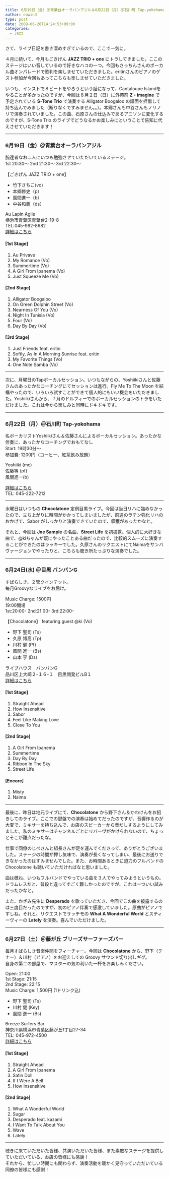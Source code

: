 ```yaml
---
title: 6月19日（金）＠青葉台オーラパンアジル＆6月22日（月）＠石川町 Tap-yokohama＆6月24日(水) ＠目黒 バンバンG＆6月27日（土）＠藤が丘 ブリーズサーファーズバー
author: eawind
type: post
date: 2009-06-28T14:24:53+09:00
categories:
  - Jazz
---
```

さて、ライブ日記を書き溜めすぎているので、ここで一気に。

４月に続いて、今月もごきげん **JAZZ TRIO + one** にトラしてきました。ここのステージはいい音しているので好きなハコの一つ。今回もさっちんさんのボーカル曲オンパレードで歌判を楽しませていただきました。eritinさんのピアノのゲスト参加が今回もあってこちらも楽しませていただきました。

いつも、インストで８ビートをやろうという話になって、Cantaloupe Islandをやることが多かったのですが、今回は８月２日（日）に外苑前 **Z・imagine** で予定されている **S-Tone Trio** で演奏する Alligator Boogaloo の譜面を拝借して持ち込んでみました（断りなくですみません。。）。本郷さんも中谷さんもノリノリで演奏されていました。この曲、石原さんの仕込みであるアニソンに変化するのですが、S-Tone Trio のライブでどうなるかお楽しみにということで告知に代えさせていただきます！

---

### 6月19日（金）＠青葉台オーラパンアジル

腕達者なお二人にいつも勉強させていただいているステージ。  
1st 20:30〜 2nd 21:30〜 3rd 22:30〜

【ごきげん JAZZ TRIO + one】

- 竹下さちこ(vo)
- 本郷修史（p）
- 風間進一（b）
- 中谷和義（ds）

Au Lapin Agile  
横浜市青葉区青葉台2-19-8  
TEL:045-982-8682  
[詳細はこちら](http://www.geocities.jp/aulapinagile1/index.html)

#### [1st Stage]
1. Au Privave  
2. My Romance (Vo)  
3. Summertime (Vo)  
4. A Girl From Ipanema (Vo)  
5. Just Squeeze Me (Vo)

#### [2nd Stage]
1. Alligator Boogaloo  
2. On Green Dolphin Street (Vo)  
3. Nearness Of You (Vo)  
4. Night In Tunisia (Vo)  
5. Four (Vo)  
6. Day By Day (Vo)

#### [3rd Stage]
1. Just Friends feat. eritin  
2. Softly, As In A Morning Sunrise feat. eritin  
3. My Favorite Things (Vo)  
4. One Note Samba (Vo)

---

次に、月曜日のTapボーカルセッション。いつもながらの、Yoshiikiさんと佐藤さんのあったかなコーチングにてセッションは進行。Fly Me To The Moon を結構やったので、いろいろ試すことができて個人的にもいい機会をいただきました。Yoshiikiさんから、７月のドルフィーでのボーカルセッションのトラをいただけました。これは今から楽しみと同時にドキドキです。

---

### 6月22日（月）＠石川町 Tap-yokohama

名ボーカリストYoshiikiさん＆佐藤さんによるボーカルセッション。あったかな伴奏に、あったかなコーチングでおもてなし  
Start: 19時30分〜  
参加費: 1200円（コーヒー、紅茶飲み放題）

Yoshiiki (mc)  
佐藤等 (pf)  
風間進一(b)

[詳細はこちら](http://www.tap-yokohama.com/)  
TEL: 045-222-7212

---

水曜日はいつもの **Chocolatone** 定例目黒ライブ。今回は当日リハに臨めなかったので、立ち上がりに時間がかかってしまいましたが、前週のラテン強化リハのおかげで、Sabor がしっかりと演奏できていたので、収穫があったかなと。

それと、今回は **Joe Sample** の名曲、**Street Life** を初披露。個人的に大好きな曲で、@kiちゃんが既にやったことある曲だったので、比較的スムーズに演奏することができたのはラッキーでした。久原さんのリクエストにてNaimaをサンバヴァージョンでやったりと、こちらも聴き所たっぷりな演奏でした。

---

### 6月24日(水) ＠目黒 バンバンG

すばらしき、２管クインテット。  
毎月Groovyなライブをお届け。

Music Charge: 1500円  
19:00開場  
1st:20:00- 2nd:21:00- 3rd:22:00-

【Chocolatone】 featuring guest @ki (Vo)

- 野下 聖司 (Ts)
- 久原 博高 (Tp)
- 川村 健 (Pf)
- 風間 進一 (Bs)
- 山本 亨 (Ds)

ライブハウス　バンバンG  
品川区上大崎２-１６-１　目黒開発ビルB１  
[詳細はこちら](http://www1.cts.ne.jp/~banbang/)

#### [1st Stage]
1. Straight Ahead  
2. How Insensitive  
3. Sabor  
4. Feel Like Making Love  
5. Close To You

#### [2nd Stage]
1. A Girl From Ipanema  
2. Summertime  
3. Day By Day  
4. Ribbon In The Sky  
5. Street Life

#### [Encore]
1. Misty  
2. Naima

---

最後に、昨日は地元ライブにて、**Chocolatone** から野下さん＆かわけんをお招きしてのライブ。ここでの鍵盤での演奏は始めてだったのですが、音響作るのが大変で、ミキサーを持ち込んで、お店のスピーカーから音だしするようにしてみました。私のミキサーはチャンネルごとにリバーヴがかけられないので、ちょっとそこが難点だったな。

仕事で同僚のじぺさんと組長さんが足を運んでくださって、ありがとうございました。ステージの時間が押し気味で、演奏が長くなってしまい、最後にお送りできなかったのはすみませんでした。また、お時間あるときに迫力のフルバンドの Chocolatone も聴いていただければなと思いました。

曲は概ね、いつもフルバンドでやっている曲を３人でやってみようというもの。ドラムレスだと、普段と違ってすごく難しかったのですが、これは一ついい試みだったかなと。

また、かざみ先生に **Desperado** を歌っていただき、今回でこの曲を披露するのは三度目だったのですが、初のピアノ伴奏で感激していました。原曲がピアノですしね。それと、リクエストでサッチモの **What A Wonderful World** とスティーヴィーの **Lately** を演奏。喜んでいただけました。

---

### 6月27日（土）＠藤が丘 ブリーズサーファーズバー

毎月すばらしき音楽仲間をフィーチャー。今回は **Chocolatone** から、野下（テナー）＆川村（ピアノ）をお迎えしての Groovy サウンド切り出しギグ。  
自身の第二の部屋で、マスターの気の利いた一杯をお楽しみください。

Open: 21:00  
1st Stage: 21:15  
2nd Stage: 22:15  
Music Charge: 1,500円 (1ドリンク込)

- 野下 聖司 (Ts)
- 川村 健 (Key)
- 風間 進一 (Bs)

Breeze Surfers Bar  
神奈川県横浜市青葉区藤が丘1丁目27-34  
TEL: 045-972-4500  
[詳細はこちら](http://www.eawind.net/breeze_surfers_bar/)

#### [1st Stage]
1. Straight Ahead  
2. A Girl From Ipanema  
3. Satin Doll  
4. If I Were A Bell  
5. How Insensitive

#### [2nd Stage]
1. What A Wonderful World  
2. Sugar  
3. Desperado feat. kazami  
4. I Want To Talk About You  
5. Wave  
6. Lately

---

聴きに来ていただいた皆様、共演いただいた皆様、また素敵なステージを提供していただいている、お店の皆様にも感謝！  
それから、忙しい時期にも関わらず、演奏活動を暖かく見守っていただいている同僚の皆様にも感謝！
